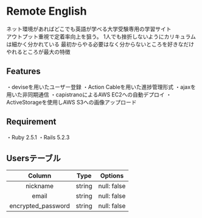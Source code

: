 # Remote English
ネット環境があればどこでも英語が学べる大学受験専用の学習サイト<br>
アウトプット重視で定着率向上を狙う。
1人でも挫折しないようにカリキュラムは細かく分かれている
最初からやる必要はなく分からないところを好きなだけやれるところが最大の特徴

## Features
・deviseを用いたユーザー登録
・Action Cableを用いた進捗管理形式
・ajaxを用いた非同期通信
・capistranoによるAWS EC2への自動デプロイ
・ActiveStorageを使用しAWS S3への画像アップロード

## Requirement
・Ruby 2.5.1
・Rails 5.2.3


## Usersテーブル
| Column | Type | Options |
|:-----------:|:------------:|:------------:|
| nickname       | string        | null: false         |
| email   | string      | null: false       |
| encrypted_password      | string        | null: false         |

